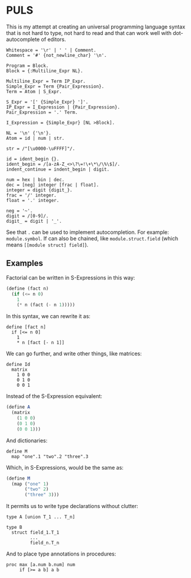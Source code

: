 # PULS

This is my attempt at creating an universal programming language
syntax that is not hard to type, not hard to read and
that can work well with dot-autocomplete of editors.

```ebnf
Whitespace = '\r' | ' ' | Comment.
Comment = '#' {not_newline_char} '\n'.

Program = Block.
Block = {:Multiline_Expr NL}.

Multiline_Expr = Term IP_Expr.
Simple_Expr = Term {Pair_Expression}.
Term = Atom | S_Expr.

S_Expr = '[' {Simple_Expr} ']'.
IP_Expr = I_Expression | {Pair_Expression}.
Pair_Expression = '.' Term.

I_Expression = {Simple_Expr} [NL >Block].

NL = '\n' {'\n'}.
Atom = id | num | str.

str = /"[\u0000-\uFFFF]"/.

id = ident_begin {}.
ident_begin = /[a-zA-Z_<>\?\=!\+\*\/\%\$]/.
indent_continue = indent_begin | digit.

num = hex | bin | dec.
dec = [neg] integer [frac | float].
integer = digit {digit_}.
frac = '/' integer.
float = '.' integer.

neg = '~'.
digit = /[0-9]/.
digit_ = digit | '_'.
```

See that `.` can be used to implement autocompletion.
For example: `module.symbol`.
If can also be chained, like
`module.struct.field` (which means `[[module struct] field]`).

## Examples

Factorial can be written in S-Expressions in this way:

```scheme
(define (fact n)
  (if (<= n 0)
    1
    (* n (fact (- n 1)))))
```

In this syntax, we can rewrite it as:

```
define [fact n]
  if [<= n 0]
    1
    * n [fact [- n 1]]
```

We can go further, and write other things,
like matrices:

```
define Id
  matrix
    1 0 0
    0 1 0
    0 0 1
```

Instead of the S-Expression equivalent:

```scheme
(define A
  (matrix
    (1 0 0)
    (0 1 0)
    (0 0 1)))
```

And dictionaries:

```
define M
  map "one".1 "two".2 "three".3
```

Which, in S-Expressions, would be the same as:

```scheme
(define M
  (map ("one" 1)
       ("two" 2)
       ("three" 3)))
```

It permits us to write type declarations
without clutter:

```
type A [union T_1 ... T_n]

type B
  struct field_1.T_1
         ...
         field_n.T_n
```

And to place type annotations in procedures:

```
proc max [a.num b.num] num
     if [>= a b] a b
```

